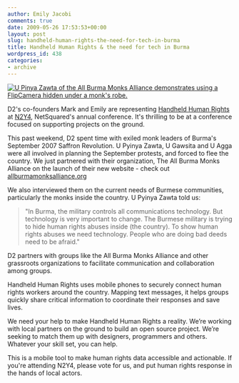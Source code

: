 ```yaml
---
author: Emily Jacobi
comments: true
date: 2009-05-26 17:53:53+00:00
layout: post
slug: handheld-human-rights-the-need-for-tech-in-burma
title: Handheld Human Rights & the need for tech in Burma
wordpress_id: 438
categories:
- archive
---
```


[![U Pinya Zawta of the All Burma Monks Alliance demonstrates using a FlipCamera hidden under a monk's robe. ](http://farm6.static.flickr.com/5096/5494765525_1e6271ac04.jpg)](http://www.flickr.com/photos/digitaldemocracy/5494765525/)

D2's co-founders Mark and Emily are representing [Handheld Human Rights](http://netsquared.org/conference/n2y4) at [N2Y4](http://netsquared.org/conference/n2y4), NetSquared's annual conference. It's thrilling to be at a conference focused on supporting projects on the ground.

This past weekend, D2 spent time with exiled monk leaders of Burma's September 2007 Saffron Revolution. U Pyinya Zawta, U Gawsita and U Agga were all involved in planning the September protests, and forced to flee the country. We just partnered with their organization, The All Burma Monks Alliance on the launch of their new website - check out [allburmamonksalliance.org](http://allburmamonksalliance.org/)

We also interviewed them on the current needs of Burmese communities, particularly the monks inside the country. U Pyinya Zawta told us:


> "In Burma, the military controls all communications technology. But technology is very important to change. The Burmese military is trying to hide human rights abuses inside (the country). To show human rights abuses we need technology. People who are doing bad deeds need to be afraid."


D2 partners with groups like the All Burma Monks Alliance and other grassroots organizations to facilitate communication and collaboration among groups.

Handheld Human Rights uses mobile phones to securely connect human rights workers around the country. Mapping text messages, it helps groups quickly share critical information to coordinate their responses and save lives.

We need your help to make Handheld Human Rights a reality. We’re working with local partners on the ground to build an open source project. We’re seeking to match them up with designers, programmers and others. Whatever your skill set, you can help.

This is a mobile tool to make human rights data accessible and actionable. If you're attending N2Y4, please vote for us, and put human rights response in the hands of local actors.
